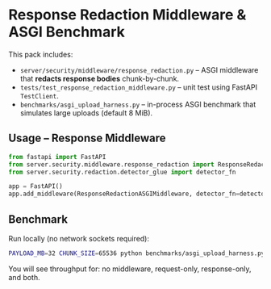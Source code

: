 # Response Redaction Middleware & ASGI Benchmark

This pack includes:
- `server/security/middleware/response_redaction.py` – ASGI middleware that **redacts response bodies** chunk-by-chunk.
- `tests/test_response_redaction_middleware.py` – unit test using FastAPI `TestClient`.
- `benchmarks/asgi_upload_harness.py` – in-process ASGI benchmark that simulates large uploads (default 8 MiB).

## Usage – Response Middleware
```python
from fastapi import FastAPI
from server.security.middleware.response_redaction import ResponseRedactionASGIMiddleware
from server.security.redaction.detector_glue import detector_fn

app = FastAPI()
app.add_middleware(ResponseRedactionASGIMiddleware, detector_fn=detector_fn, overlap=64)
```

## Benchmark
Run locally (no network sockets required):
```bash
PAYLOAD_MB=32 CHUNK_SIZE=65536 python benchmarks/asgi_upload_harness.py
```
You will see throughput for: no middleware, request-only, response-only, and both.
